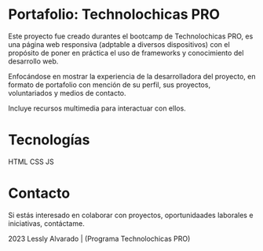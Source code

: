# Portafolio: Technolochicas PRO

Este proyecto fue creado durantes el bootcamp de Technolochicas PRO, es una página web responsiva (adptable a diversos dispositivos) con el propósito de poner en práctica el uso de frameworks y conocimiento del desarrollo web.

Enfocándose en mostrar la experiencia de la desarrolladora del proyecto, en formato de portafolio con mención de su perfil, sus proyectos, voluntariados y medios de contacto.

Incluye recursos multimedia para interactuar con ellos.

# Tecnologías

HTML
CSS
JS

# Contacto

Si estás interesado en colaborar con proyectos, oportunidaades laborales e iniciativas, contáctame.

2023 Lessly Alvarado | (Programa Technolochicas PRO)